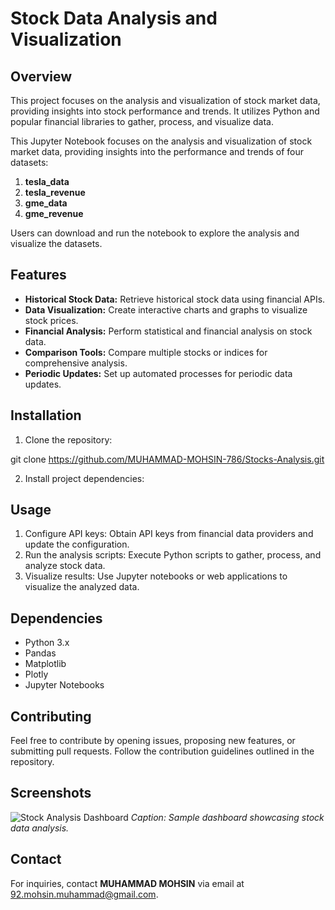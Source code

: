 # Stock Data Analysis and Visualization

## Overview

This project focuses on the analysis and visualization of stock market data, providing insights into stock performance and trends. 
It utilizes Python and popular financial libraries to gather, process, and visualize data.

This Jupyter Notebook focuses on the analysis and visualization of stock market data, providing insights into the performance and trends of four datasets:

1. **tesla_data**
2. **tesla_revenue**
3. **gme_data**
4. **gme_revenue**

Users can download and run the notebook to explore the analysis and visualize the datasets.


## Features

- **Historical Stock Data:** Retrieve historical stock data using financial APIs.
- **Data Visualization:** Create interactive charts and graphs to visualize stock prices.
- **Financial Analysis:** Perform statistical and financial analysis on stock data.
- **Comparison Tools:** Compare multiple stocks or indices for comprehensive analysis.
- **Periodic Updates:** Set up automated processes for periodic data updates.

## Installation

1. Clone the repository:

git clone https://github.com/MUHAMMAD-MOHSIN-786/Stocks-Analysis.git


2. Install project dependencies:


## Usage

1. Configure API keys: Obtain API keys from financial data providers and update the configuration.
2. Run the analysis scripts: Execute Python scripts to gather, process, and analyze stock data.
3. Visualize results: Use Jupyter notebooks or web applications to visualize the analyzed data.

## Dependencies

- Python 3.x
- Pandas
- Matplotlib
- Plotly
- Jupyter Notebooks

## Contributing

Feel free to contribute by opening issues, proposing new features, or submitting pull requests. Follow the contribution guidelines outlined in the repository.



## Screenshots

![Stock Analysis Dashboard](![Question-6](https://github.com/MUHAMMAD-MOHSIN-786/Stocks-Analysis/assets/63522328/5bf4adbe-5bed-4980-a602-5a260396f3fa))
*Caption: Sample dashboard showcasing stock data analysis.*

## Contact

For inquiries, contact **MUHAMMAD MOHSIN** via email at 92.mohsin.muhammad@gmail.com.
